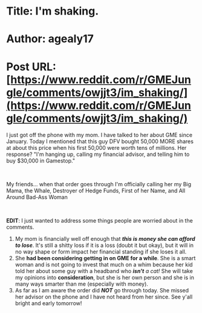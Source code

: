 # Title: I'm shaking.
# Author: agealy17
# Post URL: [https://www.reddit.com/r/GMEJungle/comments/owjjt3/im_shaking/](https://www.reddit.com/r/GMEJungle/comments/owjjt3/im_shaking/)


I just got off the phone with my mom. I have talked to her about GME since January. Today I mentioned that this guy DFV bought 50,000 MORE shares at about this price when his first 50,000 were worth tens of millions. Her response?  "I'm hanging up, calling my financial advisor, and telling him to buy $30,000 in Gamestop."

&#x200B;

My friends... when that order goes through I'm officially calling her my Big Mama, the Whale, Destroyer of Hedge Funds, First of her Name, and All Around Bad-Ass Woman

&#x200B;

**EDIT**: I just wanted to address some things people are worried about in the comments.   


1) My mom is financially well off enough that ***this is money she can afford to lose***. It's still a shitty loss if it is a loss (doubt it but okay), but it will in no way shape or form impact her financial standing if she loses it all.   
2) She **had been considering getting in on GME for a while**. She is a smart woman and is not going to invest that much on a whim because her kid told her about some guy with a headband who ***isn't*** *a cat!* She will take my opinions into **consideration**, but she is her own person and she is in many ways smarter than me (especially with money).  
3) As far as I am aware the order did ***NOT*** go through today. She missed her advisor on the phone and I have not heard from her since. See y'all bright and early tomorrow!
